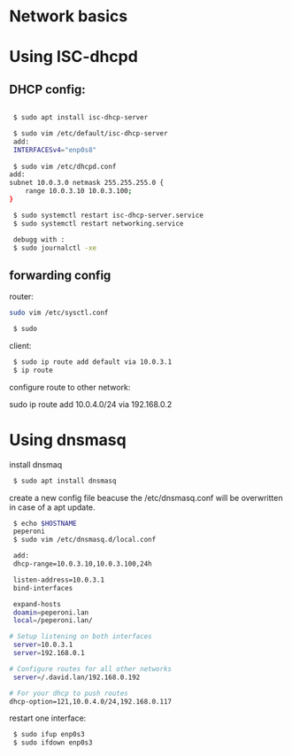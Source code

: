 # Network basics

# Using ISC-dhcpd
## DHCP config:

```bash

 $ sudo apt install isc-dhcp-server

 $ sudo vim /etc/default/isc-dhcp-server
 add:
 INTERFACESv4="enp0s8"
 
 $ sudo vim /etc/dhcpd.conf
add:
subnet 10.0.3.0 netmask 255.255.255.0 {
    range 10.0.3.10 10.0.3.100;
} 

 $ sudo systemctl restart isc-dhcp-server.service
 $ sudo systemctl restart networking.service

 debugg with :
 $ sudo journalctl -xe

 ```
## forwarding config

router:
```bash
sudo vim /etc/sysctl.conf

 $ sudo 
```

client:
```bash
 $ sudo ip route add default via 10.0.3.1
 $ ip route 
```

configure route to other network:

sudo ip route add 10.0.4.0/24 via 192.168.0.2

# Using dnsmasq

install dnsmaq
```bash
 $ sudo apt install dnsmasq
```
create a new config file beacuse the  /etc/dnsmasq.conf will be overwritten in case of a apt update.
```bash
 $ echo $HOSTNAME
 peperoni
 $ sudo vim /etc/dnsmasq.d/local.conf

 add:
 dhcp-range=10.0.3.10,10.0.3.100,24h

 listen-address=10.0.3.1
 bind-interfaces

 expand-hosts
 doamin=peperoni.lan
 local=/peperoni.lan/

# Setup listening on both interfaces
 server=10.0.3.1
 server=192.168.0.1

# Configure routes for all other networks
 server=/.david.lan/192.168.0.192

# For your dhcp to push routes
dhcp-option=121,10.0.4.0/24,192.168.0.117

```

restart one interface:
```bash
 $ sudo ifup enp0s3
 $ sudo ifdown enp0s3